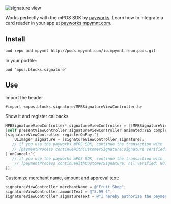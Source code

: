 ![signature view](https://bitbucket.org/payworks/mpos.ios.blocks.signatureview/raw/b9bb9a553242d9a5150f4b20cda018abaf04644d/screen.png "Signature View")

Works perfectly with the mPOS SDK by [payworks](http://www.payworksmobile.com). Learn how to integrate a card reader in your app at [payworks.mpymnt.com](http://www.payworks.mpymnt.com).

## Install

    pod repo add mpymnt http://pods.mpymnt.com/io.mpymnt.repo.pods.git

In your podfile:

    pod 'mpos.blocks.signature'

## Use

Import the header

    #import <mpos.blocks.signature/MPBSignatureViewController.h>

Show it and register callbacks

```objectivec
MPBSignatureViewController* signatureViewController = [[MPBSignatureViewController alloc]init];
[self presentViewController:signatureViewController animated:YES completion:nil];
[signatureViewController registerOnPay:^{
    UIImage* signature = [signatureViewController signature];  
   // if you use the payworks mPOS SDK, continue the transaction with
   // [paymentProcess continueWithCustomerSignature:signature verified:YES];
} onCancel:^{
   // if you use the payworks mPOS SDK, continue the transaction with
    // [paymentProcess continueWithCustomerSignature: nil verified: NO];
}];
```

Customize merchant name, amount and approval text:

```objectivec
signatureViewController.merchantName = @"Fruit Shop";
signatureViewController.amountText = @"5.99 €";
signatureViewController.signatureText = @"I hereby authorize the payment of 5.99 € to Fruit Shop.";
```